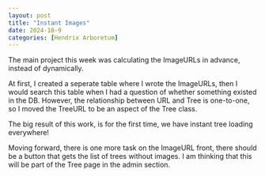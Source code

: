 ```yaml
---
layout: post
title: "Instant Images"
date: 2024-10-9
categories: [Hendrix Arboretum]
---
```


The main project this week was calculating the ImageURLs in advance, instead of dynamically. 

At first, I created a seperate table where I wrote the ImageURLs, then I would search this table when I had a question of whether something existed in the DB. However, the relationship between URL and Tree is one-to-one, so I moved the TreeURL to be an aspect of the Tree class. 

The big result of this work, is for the first time, we have instant tree loading everywhere! 

Moving forward, there is one more task on the ImageURL front, there should be a button that gets the list of trees without images. I am thinking that this will be part of the Tree page in the admin section. 
